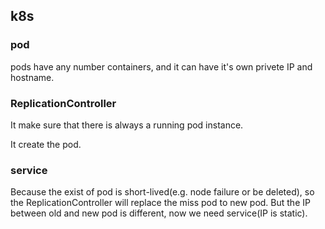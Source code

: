 ## k8s

### pod

pods have any number containers, and it can have it's own privete IP and hostname. 

### ReplicationController

It make sure that there is always a running pod instance.

It create the pod.

### service

Because the exist of pod is short-lived(e.g. node failure or be deleted), so the ReplicationController will replace the miss pod to new pod. But the IP between old and new pod is different, now we need service(IP is static).


